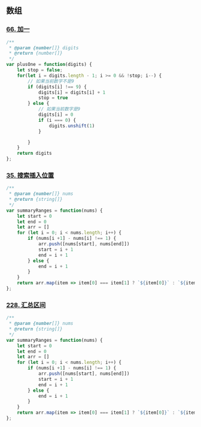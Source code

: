 ## 数组
### [66. 加一](https://leetcode.cn/problems/plus-one/description/)
```js
/**
 * @param {number[]} digits
 * @return {number[]}
 */
var plusOne = function(digits) {
    let stop = false;
    for(let i = digits.length - 1; i >= 0 && !stop; i--) {
        // 如果当前数字不是9
        if (digits[i] !== 9) {
            digits[i] = digits[i] + 1
            stop = true
        } else {
            // 如果当前数字是9
            digits[i] = 0
            if (i === 0) {
                digits.unshift(1)
            }

        }
    }
    return digits
};
```

### [35. 搜索插入位置](https://leetcode.cn/problems/search-insert-position/description//)

```js
/**
 * @param {number[]} nums
 * @return {string[]}
 */
var summaryRanges = function(nums) {
    let start = 0
    let end = 0
    let arr = []
    for (let i = 0; i < nums.length; i++) {
        if (nums[i +1] - nums[i] !== 1) {
            arr.push([nums[start], nums[end]])
            start = i + 1
            end = i + 1
        } else {
            end = i + 1
        }
    }
    return arr.map(item => item[0] === item[1] ? `${item[0]}` : `${item[0]}->${item[1]}`)
};
```


### [228. 汇总区间](https://leetcode.cn/problems/summary-ranges/description/)
```js
/**
 * @param {number[]} nums
 * @return {string[]}
 */
var summaryRanges = function(nums) {
    let start = 0
    let end = 0
    let arr = []
    for (let i = 0; i < nums.length; i++) {
        if (nums[i +1] - nums[i] !== 1) {
            arr.push([nums[start], nums[end]])
            start = i + 1
            end = i + 1
        } else {
            end = i + 1
        }
    }
    return arr.map(item => item[0] === item[1] ? `${item[0]}` : `${item[0]}->${item[1]}`)
};
```